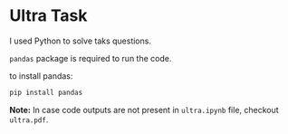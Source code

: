 # Ultra Task

I used Python to solve taks questions.

```pandas``` package is required to run the code.

to install pandas:

```sh
pip install pandas
```

**Note:** In case code outputs are not present in ```ultra.ipynb``` file, checkout ```ultra.pdf```.
